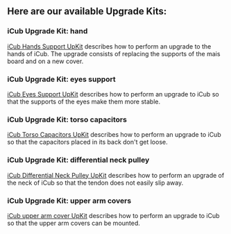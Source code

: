 ## Here are our available Upgrade Kits:

### iCub Upgrade Kit: hand
[iCub Hands Support UpKit](./hands/support.md) describes how to perform an upgrade to the hands of iCub. The upgrade consists of replacing the supports of the mais board and on a new cover.

### iCub Upgrade Kit: eyes support 
[iCub Eyes Support UpKit](./eyes/support.md) describes how to perform an upgrade to iCub so that the supports of the eyes make them more stable.

### iCub Upgrade Kit: torso capacitors 
[iCub Torso Capacitors UpKit](./torso_capacitors/support.md) describes how to perform an upgrade to iCub so that the capacitors placed in its back don't get loose.

### iCub Upgrade Kit: differential neck pulley 
[iCub Differential Neck Pulley UpKit](./differential_neck_pulley/support.md) describes how to perform an upgrade of the neck of iCub so that the tendon does not easily slip away.

### iCub Upgrade Kit: upper arm covers
[iCub upper arm cover UpKit](./upperarm_cover_icub2_5/support.md) describes how to perform an upgrade to iCub so that the upper arm covers can be mounted.
